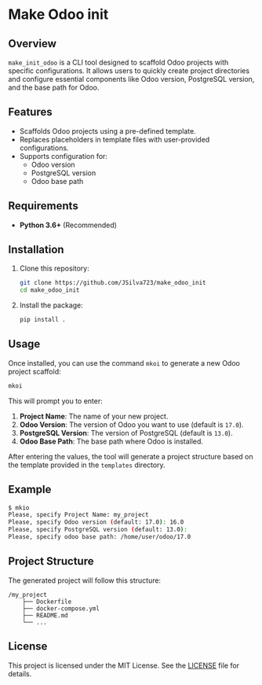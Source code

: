 # Make Odoo init

## Overview

`make_init_odoo` is a CLI tool designed to scaffold Odoo projects with specific configurations. It allows users to quickly create project directories and configure essential components like Odoo version, PostgreSQL version, and the base path for Odoo.

## Features

- Scaffolds Odoo projects using a pre-defined template.
- Replaces placeholders in template files with user-provided configurations.
- Supports configuration for:
  - Odoo version
  - PostgreSQL version
  - Odoo base path

## Requirements

- **Python 3.6+** (Recommended)

## Installation

1. Clone this repository:

   ```bash
   git clone https://github.com/JSilva723/make_odoo_init
   cd make_odoo_init
   ```

2. Install the package:

   ```bash
   pip install .
   ```

## Usage

Once installed, you can use the command `mkoi` to generate a new Odoo project scaffold:

```bash
mkoi
```

This will prompt you to enter:

1. **Project Name**: The name of your new project.
2. **Odoo Version**: The version of Odoo you want to use (default is `17.0`).
3. **PostgreSQL Version**: The version of PostgreSQL (default is `13.0`).
4. **Odoo Base Path**: The base path where Odoo is installed.

After entering the values, the tool will generate a project structure based on the template provided in the `templates` directory.

## Example

```bash
$ mkio
Please, specify Project Name: my_project
Please, specify Odoo version (default: 17.0): 16.0
Please, specify PostgreSQL version (default: 13.0):
Please, specify odoo base path: /home/user/odoo/17.0
```

## Project Structure

The generated project will follow this structure:

```
/my_project
    ├── Dockerfile
    ├── docker-compose.yml
    ├── README.md
    └── ...
```

## License

This project is licensed under the MIT License. See the [LICENSE](LICENSE) file for details.
